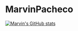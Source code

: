 # MarvinPacheco
[![Marvin's GitHub stats](https://github-readme-stats.vercel.app/api?username=anuraghazra)](https://github.com/marvincomic/github-readme-stats)
